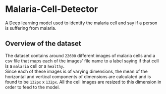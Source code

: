 # Malaria-Cell-Detector
A Deep learning model used to identify the malaria cell and say if a person is suffering from malaria.
## Overview of the dataset
The dataset contains around `22600` different images of malaria cells and a csv file that maps each of the images' file name to a label saying if that cell is a `malaria` cell or a `healthy`.</br>
Since each of these images is of varying dimensions, the mean of the horizontal and vertical components of dimensions are calculated and is found to be `132px` x `132px`. All the cell images are resized to this dimension in order to feed to the model.
